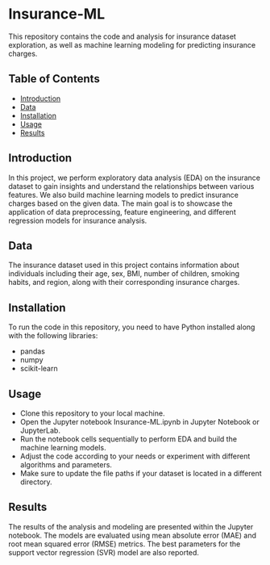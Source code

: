 # Insurance-ML
This repository contains the code and analysis for insurance dataset exploration, as well as machine learning modeling for predicting insurance charges.

## Table of Contents
- [Introduction](#introduction)
- [Data](#data)
- [Installation](#installation)
- [Usage](#usage)
- [Results](#results)

## Introduction
In this project, we perform exploratory data analysis (EDA) on the insurance dataset to gain insights and understand the relationships between various features. We also build machine learning models to predict insurance charges based on the given data. The main goal is to showcase the application of data preprocessing, feature engineering, and different regression models for insurance analysis.

## Data
The insurance dataset used in this project contains information about individuals including their age, sex, BMI, number of children, smoking habits, and region, along with their corresponding insurance charges.

## Installation
To run the code in this repository, you need to have Python installed along with the following libraries:
- pandas
- numpy
- scikit-learn

## Usage
- Clone this repository to your local machine.
- Open the Jupyter notebook Insurance-ML.ipynb in Jupyter Notebook or JupyterLab.
- Run the notebook cells sequentially to perform EDA and build the machine learning models.
- Adjust the code according to your needs or experiment with different algorithms and parameters.
- Make sure to update the file paths if your dataset is located in a different directory.

## Results
The results of the analysis and modeling are presented within the Jupyter notebook. The models are evaluated using mean absolute error (MAE) and root mean squared error (RMSE) metrics. The best parameters for the support vector regression (SVR) model are also reported.
